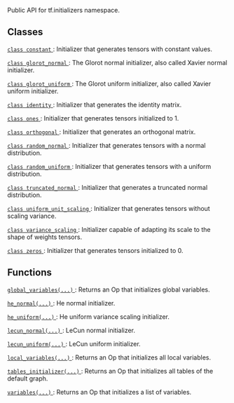 Public API for tf.initializers namespace.

## Classes
[ `class constant` ](https://tensorflow.google.cn/api_docs/python/tf/compat/v1/keras/initializers/Constant): Initializer that generates tensors with constant values.

[ `class glorot_normal` ](https://tensorflow.google.cn/api_docs/python/tf/compat/v1/keras/initializers/glorot_normal): The Glorot normal initializer, also called Xavier normal initializer.

[ `class glorot_uniform` ](https://tensorflow.google.cn/api_docs/python/tf/compat/v1/keras/initializers/glorot_uniform): The Glorot uniform initializer, also called Xavier uniform initializer.

[ `class identity` ](https://tensorflow.google.cn/api_docs/python/tf/compat/v1/keras/initializers/Identity): Initializer that generates the identity matrix.

[ `class ones` ](https://tensorflow.google.cn/api_docs/python/tf/compat/v1/keras/initializers/Ones): Initializer that generates tensors initialized to 1.

[ `class orthogonal` ](https://tensorflow.google.cn/api_docs/python/tf/compat/v1/keras/initializers/Orthogonal): Initializer that generates an orthogonal matrix.

[ `class random_normal` ](https://tensorflow.google.cn/api_docs/python/tf/compat/v1/random_normal_initializer): Initializer that generates tensors with a normal distribution.

[ `class random_uniform` ](https://tensorflow.google.cn/api_docs/python/tf/compat/v1/random_uniform_initializer): Initializer that generates tensors with a uniform distribution.

[ `class truncated_normal` ](https://tensorflow.google.cn/api_docs/python/tf/compat/v1/truncated_normal_initializer): Initializer that generates a truncated normal distribution.

[ `class uniform_unit_scaling` ](https://tensorflow.google.cn/api_docs/python/tf/compat/v1/uniform_unit_scaling_initializer): Initializer that generates tensors without scaling variance.

[ `class variance_scaling` ](https://tensorflow.google.cn/api_docs/python/tf/compat/v1/keras/initializers/VarianceScaling): Initializer capable of adapting its scale to the shape of weights tensors.

[ `class zeros` ](https://tensorflow.google.cn/api_docs/python/tf/compat/v1/keras/initializers/Zeros): Initializer that generates tensors initialized to 0.

## Functions
[ `global_variables(...)` ](https://tensorflow.google.cn/api_docs/python/tf/compat/v1/global_variables_initializer): Returns an Op that initializes global variables.

[ `he_normal(...)` ](https://tensorflow.google.cn/api_docs/python/tf/compat/v1/keras/initializers/he_normal): He normal initializer.

[ `he_uniform(...)` ](https://tensorflow.google.cn/api_docs/python/tf/compat/v1/keras/initializers/he_uniform): He uniform variance scaling initializer.

[ `lecun_normal(...)` ](https://tensorflow.google.cn/api_docs/python/tf/compat/v1/keras/initializers/lecun_normal): LeCun normal initializer.

[ `lecun_uniform(...)` ](https://tensorflow.google.cn/api_docs/python/tf/compat/v1/keras/initializers/lecun_uniform): LeCun uniform initializer.

[ `local_variables(...)` ](https://tensorflow.google.cn/api_docs/python/tf/compat/v1/local_variables_initializer): Returns an Op that initializes all local variables.

[ `tables_initializer(...)` ](https://tensorflow.google.cn/api_docs/python/tf/compat/v1/tables_initializer): Returns an Op that initializes all tables of the default graph.

[ `variables(...)` ](https://tensorflow.google.cn/api_docs/python/tf/compat/v1/variables_initializer): Returns an Op that initializes a list of variables.

